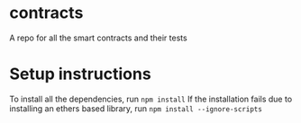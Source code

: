 # contracts
A repo for all the smart contracts and their tests

# Setup instructions 

To install all the dependencies, run 
`npm install`
If the installation fails due to installing an ethers based library, run 
`npm install --ignore-scripts`
